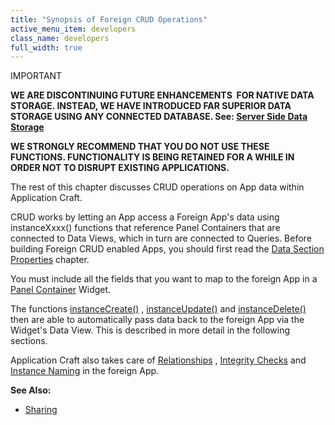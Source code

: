 ```yaml
---
title: "Synopsis of Foreign CRUD Operations"
active_menu_item: developers
class_name: developers
full_width: true
---
```



IMPORTANT

**WE ARE DISCONTINUING FUTURE ENHANCEMENTS  FOR NATIVE DATA STORAGE. INSTEAD, WE HAVE INTRODUCED FAR SUPERIOR DATA STORAGE USING ANY CONNECTED DATABASE. See: [Server Side Data Storage](../../../../../data-storage/server-side-data-storage/)**

**WE STRONGLY RECOMMEND THAT YOU DO NOT USE THESE FUNCTIONS. FUNCTIONALITY IS BEING RETAINED FOR A WHILE IN ORDER NOT TO DISRUPT EXISTING APPLICATIONS.**

The rest of this chapter discusses CRUD operations on App data within Application Craft.

CRUD works by letting an App access a Foreign App's data using instanceXxxx() functions that reference Panel Containers that are connected to Data Views, which in turn are connected to Queries. Before building Foreign CRUD enabled Apps, you should first read the [Data Section Properties](../../../data-integration,-reporting-dashboards/data-section-properties/) chapter.

You must include all the fields that you want to map to the foreign App in a [Panel Container](../../../../../widget-properties-events/containers/panel) Widget.

The functions [instanceCreate()](../../../../../scripting-apis/client-api/instance-data-functions/instancecreate) , [instanceUpdate()](../../../../../scripting-apis/client-api/instance-data-functions/instancesave) and [instanceDelete()](../../../../../scripting-apis/client-api/instance-data-functions/instancedelete) then are able to automatically pass data back to the foreign App via the Widget's Data View. This is described in more detail in the following sections.

Application Craft also takes care of [Relationships](../../instance-relationships-in-detail/) , [Integrity Checks](../../uniqueness-and-integrity/) and [Instance Naming](../../instance-names) in the foreign App.

**See Also:**

 - [Sharing](../../../../the-console/sharing)


